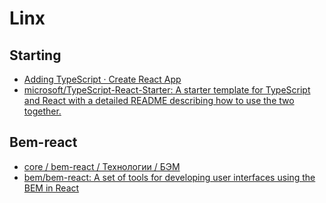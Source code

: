 
# Linx

## Starting

- [Adding TypeScript · Create React App](https://facebook.github.io/create-react-app/docs/adding-typescript)
- [microsoft/TypeScript-React-Starter: A starter template for TypeScript and React with a detailed README describing how to use the two together.](https://github.com/microsoft/TypeScript-React-Starter)

## Bem-react

- [core / bem-react / Технологии / БЭМ](https://ru.bem.info/technologies/bem-react/core/)
- [bem/bem-react: A set of tools for developing user interfaces using the BEM in React](https://github.com/bem/bem-react)
